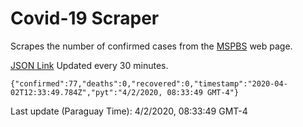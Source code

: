# Covid-19 Scraper

Scrapes the number of confirmed cases from the [MSPBS](https://www.mspbs.gov.py/covid-19.php) web page.

[JSON Link](https://jmayalag.github.io/covid19-scrape/cases.json)
Updated every 30 minutes.
```
{"confirmed":77,"deaths":0,"recovered":0,"timestamp":"2020-04-02T12:33:49.784Z","pyt":"4/2/2020, 08:33:49 GMT-4"}
```
Last update (Paraguay Time): 4/2/2020, 08:33:49 GMT-4